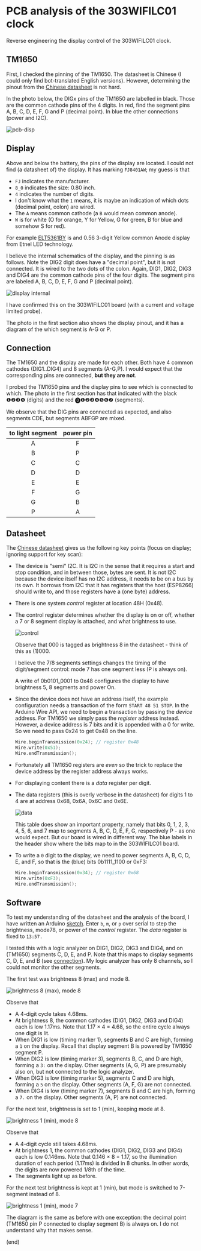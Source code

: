 # PCB analysis of the 303WIFILC01 clock

Reverse engineering the display control of the 303WIFILC01 clock.


## TM1650

First, I checked the pinning of the TM1650.
The datasheet is Chinese (I could only find bot-translated English versions).
However, determining the pinout from the [Chinese datasheet](https://datasheet.lcsc.com/lcsc/1810281208_TM-Shenzhen-Titan-Micro-Elec-TM1650_C44444.pdf)
is not hard.

In the photo below, the DIGx pins of the TM1650 are labelled in black.
Those are the common cathode pins of the 4 digits.
In red, find the segment pins A, B, C, D, E, F, G and P (decimal point).
In blue the other connections (power and I2C).

![pcb-disp](pcb-disp.png)


## Display

Above and below the battery, the pins of the display are located.
I could not find (a datasheet of) the display.
It has marking `FJ8401AW`; my guess is that
 - `FJ` indicates the manufacturer.
 - `8_0` indicates the size: 0.80 inch.
 - `4` indicates the number of digits.
 - I don't know what the `1` means, it is maybe an indication of which dots
   (decimal point, colon) are wired.
 - The `A` means common cathode (a `B` would mean common anode).
 - `W` is for white (O for orange, Y for Yellow, G for green, B for blue and somehow S for red).

For example [ELT5361BY](http://www.yitenuo.com/product/display/three/ELT-5361.html) is
and 0.56 3-digit Yellow  common Anode display from Etnel LED technology.

I believe the internal schematics of the display, and the pinning is as follows.
Note the DIG2 digit does have a "decimal point", but it is not connected. It is wired to the two dots of the colon.
Again, DIG1, DIG2, DIG3 and DIG4 are the common cathode pins of the four digits.
The segment pins are labeled A, B, C, D, E, F, G and P (decimal point).

![display internal](disp-intl.png)

I have confirmed this on the 303WIFILC01 board (with a current and voltage limited probe).

The photo in the first section also shows the display pinout, and it has a diagram of the which segment is A-G or P.


## Connection

The TM1650 and the display are made for each other. Both have 4 common cathodes (DIG1..DIG4) and 8 segments (A-G,P).
I would expect that the corresponding pins are connected, **but they are not**.

I probed the TM1650 pins and the display pins to see which is connected to which.
The photo in the first section has that indicated with the black ❶❷❸❹ (digits) and the red ⓿❶❷❸❹❺❻❼ (segments).

We observe that the DIG pins are connected as expected, 
and also segments CDE, but segments ABFGP are mixed.

 | to light segment | power pin |
 |:----------------:|:---------:|
 |          A       |      F    |
 |          B       |      P    |
 |          C       |      C    |
 |          D       |      D    |
 |          E       |      E    |
 |          F       |      G    |
 |          G       |      B    |
 |          P       |      A    |


## Datasheet

The [Chinese datasheet](https://datasheet.lcsc.com/lcsc/1810281208_TM-Shenzhen-Titan-Micro-Elec-TM1650_C44444.pdf)
gives us the following key points (focus on display; ignoring support for key scan):

 - The device is "semi" I2C. 
   It is I2C in the sense that it requires a start and stop condition, and in between those, bytes are sent. 
   It is not I2C because the device itself has no I2C address, it needs to be on a bus by its own.
   It borrows from I2C that it has registers that the host (ESP8266) should write to,
   and those registers have a (one byte) address.
   
 - There is one system _control_ register at location 48H (0x48).
   
 - The control register determines whether the display is on or off, 
   whether a 7 or 8 segment display is attached, and what brightness to use.
   
   ![control](TM1650-control.png)

   Observe that 000 is tagged as brightness 8 in the datasheet - think of this as (1)000.

   I believe the 7/8 segments settings changes the timing of the digit/segment control:
   mode 7 has one segment less (P is always on).
   
   A write of 0b0101_0001 to 0x48 configures the display to have brightness 5, 8 segments and power On.
   
 - Since the device does not have an address itself, the example configuration needs a transaction
   of the form `START 48 51 STOP`. In the Arduino Wire API, we need to begin a transaction 
   by passing the _device_ address. For TM1650 we simply pass the _register_ address instead.
   However, a device address is 7 bits and it is appended with a 0 for write. 
   So we need to pass 0x24 to get 0x48 on the line.
   
   ```C++
   Wire.beginTransmission(0x24); // register 0x48
   Wire.write(0x51);
   Wire.endTransmission();
   ```

 - Fortunately all TM1650 registers are _even_
   so the trick to replace the device address
   by the register address always works.

 - For displaying content there is a _data_ register per digit.
 
 - The data registers (this is overly verbose in the datasheet) for digits 1 to 4
   are at address 0x68, 0x6A, 0x6C and 0x6E.

   ![data](TM1650-data.png)
   
   This table does show an important property, namely that bits 0, 1, 2, 3, 4, 5, 6, and 7
   map to segments A, B, C, D, E, F, G, respectively P - as one would expect.
   But our board is wired in different way. The blue labels in the header show where the bits 
   map to in the 303WIFILC01 board.
 
 - To write a `0` digit to the display, we need to power segments A, B, C, D, E, and F, so that
   is the (blue) bits 0b1111_1100 or 0xF3:

   ```C++
   Wire.beginTransmission(0x34); // register 0x68
   Wire.write(0xF3);
   Wire.endTransmission();
   ```


## Software

To test my understanding of the datasheet and the analysis of the board, I have written 
an Arduino [sketch](dispself). Enter `b`, `m`, or `p` over serial to step the
brightness, mode78, or power of the _control_ register. The _data_ register is fixed to `13:57.`

I tested this with a logic analyzer on DIG1, DIG2, DIG3 and DIG4, and on (TM1650) segments C, D, E, and P.
Note that this maps to display segments C, D, E, and B (see [connection](#connection)). 
My logic analyzer has only 8 channels, so I could not monitor the other segments.


The first test was brightness 8 (max) and mode 8.

![brightness 8 (max), mode 8](1357--brightness8-mode8.png)

Observe that

 - A 4-digit cycle takes 4.68ms.
 - At brightness 8, the common cathodes (DIG1, DIG2, DIG3 and DIG4) each is low 1.17ms. 
   Note that 1.17 × 4 = 4.68, so the entire cycle always one digit is lit.
 - When DIG1 is low (timing marker 1), segments B and C are high, forming a `1` on the display. 
   Recall that display segment B is powered by TM1650 segment P. 
 - When DIG2 is low  (timing marker 3), segments B, C, and D are high, forming a `3:` on the display. 
   Other segments (A, G, P) are presumably also on, but not connected to the logic analyzer.
 - When DIG3 is low  (timing marker 5), segments C and D are high, forming a `5` on the display. 
   Other segments (A, F, G) are not connected.
 - When DIG4 is low  (timing marker 7), segments B and C are high, forming a `7.` on the display. 
   Other segments (A, P) are not connected.

For the next test, brightness is set to 1 (min), keeping mode at 8.

![brightness 1 (min), mode 8](1357--brightness1-mode8.png)

Observe that

 - A 4-digit cycle still takes 4.68ms.
 - At brightness 1, the common cathodes (DIG1, DIG2, DIG3 and DIG4) each is low 0.146ms. 
   Note that 0.146 × 8 = 1.17, so the illumination duration of each period (1.17ms) is divided in 8 chunks.
   In other words, the digits are now powered 1/8th of the time.
 - The segments light up as before.

For the next test brightness is kept at 1 (min), but mode is switched to 7-segment instead of 8.

![brightness 1 (min), mode 7](1357--brightness1-mode7.png)

The diagram is the same as before with one exception: the decimal point (TM1650 pin P connected to display segment B) is always on.
I do not understand why that makes sense.

(end)
  
